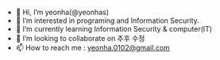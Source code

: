 - 👋 Hi, I’m yeonha(@yeonhas)
- 👀 I’m interested in programing and Information Security.
- 🌱 I’m currently learning Information Security & computer(IT)
- 💞️ I’m looking to collaborate on 추후 수정
- 📫 How to reach me : yeonha.0102@gmail.com

<!---
yeonhas/yeonhas is a ✨ special ✨ repository because its `README.md` (this file) appears on your GitHub profile.
You can click the Preview link to take a look at your changes.
--->

